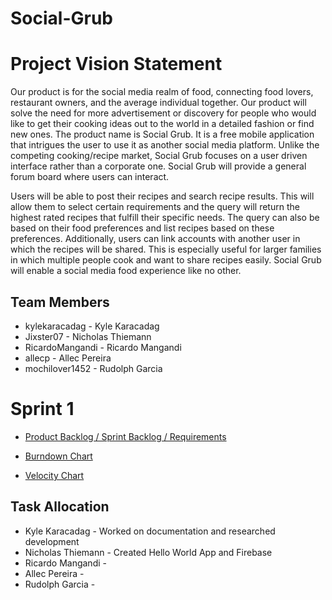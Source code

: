 # Social-Grub

# Project Vision Statement

Our product is for the social media realm of food, connecting food lovers, restaurant owners, and the average individual together. Our product will solve the need for more advertisement or discovery for people who would like to get their cooking ideas out to the world in a detailed fashion or find new ones. The product name is Social Grub. It is a free mobile application that intrigues the user to use it as another social media platform. Unlike the competing cooking/recipe market, Social Grub focuses on a user driven interface rather than a corporate one. Social Grub will provide a general forum board where users can interact.

Users will be able to post their recipes and search recipe results. This will allow them to select certain requirements and the query will return the highest rated recipes that fulfill their specific needs. The query can also be based on their food preferences and list recipes based on these preferences. Additionally, users can link accounts with another user in which the recipes will be shared. This is especially useful for larger families in which multiple people cook and want to share recipes easily. Social Grub will enable a social media food experience like no other. 

## Team Members
* kylekaracadag - Kyle Karacadag
* Jixster07 - Nicholas Thiemann
* RicardoMangandi - Ricardo Mangandi
* allecp - Allec Pereira
* mochilover1452 - Rudolph Garcia

# Sprint 1
* [Product Backlog / Sprint Backlog / Requirements](https://trello.com/b/08WbAgdr/social-grub)

* [Burndown Chart](https://docs.google.com/spreadsheets/d/e/2PACX-1vQ25FpSl4v-ElIgSLfLX2Dgk2LPNacqzJ9RUFu8GJMSpDq3CZ9gkmP5fa5fI51KvyllzgD45xUFu6eB/pubchart?oid=1725909335&format=interactive)

* [Velocity Chart](https://docs.google.com/spreadsheets/d/e/2PACX-1vQkWsc8JReQQ-xzByQGBkx_F-xLm6B3c5SysSs-EmDRi_49yQxRQ9Bl6ErLmIdnV6WFs4mOYTOFZjI6/pubchart?oid=594171331&format=interactive)

## Task Allocation
* Kyle Karacadag - Worked on documentation and researched development
* Nicholas Thiemann - Created Hello World App and Firebase
* Ricardo Mangandi - 
* Allec Pereira - 
* Rudolph Garcia - 
